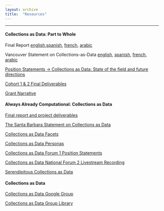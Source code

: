 ```yaml
---
layout: archive
title:  "Resources"
---
```

---

#### Collections as Data: Part to Whole

Final Report [english](https://zenodo.org/records/10161976),[spanish](https://zenodo.org/records/10211449), [french](https://zenodo.org/records/10211287), [arabic](https://zenodo.org/records/10211463) 

Vancouver Statement on Collections-as-Data [english](https://zenodo.org/records/8342171), [spanish](https://zenodo.org/records/8342197), [french](https://zenodo.org/records/8342190), [arabic](https://zenodo.org/records/8342187)

[Position Statements -> Collections as Data: State of the field and future directions](https://zenodo.org/records/7897735)

[Cohort 1 & 2 Final Deliverables](https://osf.io/r9n3s/wiki/home/)

[Grant Narrative](https://github.com/collectionsasdata/part2whole/raw/master/cad_part2whole_narrative.pdf)

#### Always Already Computational: Collections as Data

[Final report and project deliverables](https://osf.io/mx6uk/wiki/home/) 

[The Santa Barbara Statement on Collections as Data](https://collectionsasdata.github.io/statement/)

[Collections as Data Facets](https://collectionsasdata.github.io/facets/)

[Collections as Data Personas](https://collectionsasdata.github.io/personas/)

[Collections as Data Forum 1 Position Statements](https://github.com/collectionsasdata/collectionsasdata.github.io/raw/master/aac_positionstatements.pdf)

[Collections as Data National Forum 2 Livestream Recording](https://www.youtube.com/watch?v=ENaPV2XmO9I)

[Serendipitous Collections as Data](https://collectionsasdata.github.io/ideas/)

#### Collections as Data

[Collections as Data Google Group](https://groups.google.com/forum/#!forum/collectionsasdata)

[Collections as Data Group Library](https://www.zotero.org/groups/2171423/collections_as_data_-_projects_initiatives_readings_tools_datasets)
